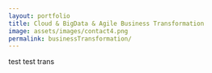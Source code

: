 ```yaml
---
layout: portfolio
title: Cloud & BigData & Agile Business Transformation
image: assets/images/contact4.png
permalink: businessTransformation/
---
```


test test trans
